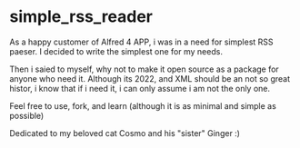 # simple_rss_reader

As a happy customer of Alfred 4 APP, i was in a need for simplest RSS paeser.
I decided to write the simplest one for my needs. 

Then i saied to myself, why not to make it open source as a package for anyone who need it. 
Although its 2022, and XML should be an not so great histor, i know that if i need it, i can only assume i am not the only one. 

Feel free to use, fork, and learn (although it is as minimal and simple as possible)


Dedicated to my beloved cat Cosmo and his "sister" Ginger :)
